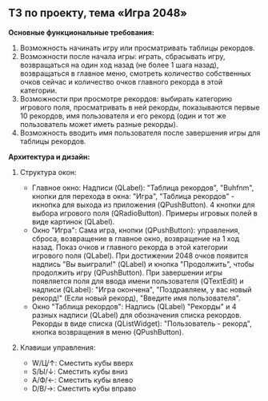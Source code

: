 ## ТЗ по проекту, тема «Игра 2048»

**Основные функциональные требования:**
  1. Возможность начинать игру или просматривать таблицы рекордов.
  2. Возможности после начала игры: играть, сбрасывать игру, возвращаться на один ход назад (не более 1 шага назад), возвращаться в главное меню, смотреть количество собственных очков сейчас и количество очков главного рекорда в этой категории.
  3. Возможности при просмотре рекордов: выбирать категорию игрового поля, просматривать в ней рекорды, показываются первые 10 рекордов, имя пользователя и его рекорд (один и тот же пользователь может иметь разные рекорды).
  4. Возможность вводить имя пользователя после завершения игры для таблицы рекордов.

**Архитектура и дизайн:**

1) Структура окон:
    - Главное окно: Надписи (QLabel): "Таблица рекордов", "Buhfnm", кнопки для перехода в окна: "Игра", "Таблица рекордов" - икнопка для выхода из приложения (QPushButton). 4 кнопки для выбора игрового поля (QRadioButton). Примеры игровых полей в виде картинок (QLabel).
    - Окно "Игра": Сама игра, кнопки (QPushButton): управления, сброса, возвращение в главное окно, возвращение на 1 ход назад. Показ очков и главного рекорда в этой категории игрового поля (QLabel). При достижении 2048 очков появится надпись "Вы выиграли!" (QLabel) и кнопка "Продолжить", чтобы продолжить игру (QPushButton). При завершении игры появляется поля для ввода имени пользователя (QTextEdit) и надписи (QLabel): "Игра окончена", "Поздравляем, у вас новый рекорд!" (Если новый рекорд), "Введите имя пользователя".
    - Окно "Таблица рекордов": Надпись (QLabel) "Рекорды" и 4 разных надписи (QLabel) для обозначения списка рекордов. Рекорды в виде списка (QListWidget): "Пользователь - рекорд", кнопка возвращения в меню (QPushButton).

2) Клавиши управления:
    - W/Ц/↑: Сместить кубы вверх
    - S/Ы/↓: Сместить кубы вниз
    - A/Ф/←: Сместить кубы влево
    - D/В/→: Сместить кубы вправо
